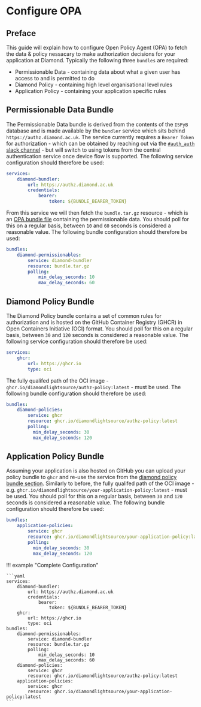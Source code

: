 # Configure OPA

## Preface

This guide will explain how to configure Open Policy Agent (OPA) to fetch the data & policy nessacary to make authorization decisions for your application at Diamond. Typically the following three `bundles` are required:

- Permissionable Data - containing data about what a given user has access to and is permitted to do
- Diamond Policy - containing high level organisational level rules
- Application Policy - containing your application specific rules

## Permissionable Data Bundle

The Permissionable Data bundle is derived from the contents of the `ISPyB` database and is made available by the `bundler` service which sits behind `https://authz.diamond.ac.uk`. The service currently requires a `Bearer Token` for authorization - which can be obtained by reaching out via the [`#auth_auth` slack channel](https://diamondlightsource.slack.com/archives/C03P6QB9589) - but will switch to using tokens from the central authentication service once device flow is supported. The following service configuration should therefore be used:

```yaml
services:
    diamond-bundler:
        url: https://authz.diamond.ac.uk
        credentials:
            bearer:
                token: ${BUNDLE_BEARER_TOKEN}
```

From this service we will then fetch the `bundle.tar.gz` resource - which is an [OPA bundle file](https://www.openpolicyagent.org/docs/latest/management-bundles/#bundle-file-format) containing the permissionable data. You should poll for this on a regular basis, between `10` and `60` seconds is considered a reasonable value. The following bundle configuration should therefore be used:

```yaml
bundles:
    diamond-permissionables:
        service: diamond-bundler
        resource: bundle.tar.gz
        polling:
            min_delay_seconds: 10
            max_delay_seconds: 60
```

## Diamond Policy Bundle

The Diamond Policy bundle contains a set of common rules for authorization and is hosted on the GitHub Container Registry (GHCR) in Open Containers Initiative (OCI) format. You should poll for this on a regular basis, between `30` and `120` seconds is considered a reasonable value. The following service configuration should therefore be used:

```yaml
services:
    ghcr:
        url: https://ghcr.io
        type: oci
```

The fully qualifed path of the OCI image - `ghcr.io/diamondlightsource/authz-policy:latest` - must be used. The following bundle configuration should therefore be used:

```yaml
bundles:
    diamond-policies:
        service: ghcr
        resource: ghcr.io/diamondlightsource/authz-policy:latest
        polling:
          min_delay_seconds: 30
          max_delay_seconds: 120
```

## Application Policy Bundle

Assuming your application is also hosted on GitHub you can upload your policy bundle to `ghcr` and re-use the service from the [diamond policy bundle section](#diamond-policy-bundle). Similarly to before, the fully qualifed path of the OCI image - e.g. `ghcr.io/diamondlightsource/your-application-policy:latest` - must be used. You should poll for this on a regular basis, between `30` and `120` seconds is considered a reasonable value. The following bundle configuration should therefore be used:

```yaml
bundles:
    application-policies:
        service: ghcr
        resource: ghcr.io/diamondlightsource/your-application-policy:latest
        polling:
          min_delay_seconds: 30
          max_delay_seconds: 120
```

!!! example "Complete Configuration"

    ```yaml
    services:
        diamond-bundler:
            url: https://authz.diamond.ac.uk
            credentials:
                bearer:
                    token: ${BUNDLE_BEARER_TOKEN}
        ghcr:
            url: https://ghcr.io
            type: oci
    bundles:
        diamond-permissionables:
            service: diamond-bundler
            resource: bundle.tar.gz
            polling:
                min_delay_seconds: 10
                max_delay_seconds: 60
        diamond-policies:
            service: ghcr
            resource: ghcr.io/diamondlightsource/authz-policy:latest
        application-policies:
            service: ghcr
            resource: ghcr.io/diamondlightsource/your-application-policy:latest
    ```
